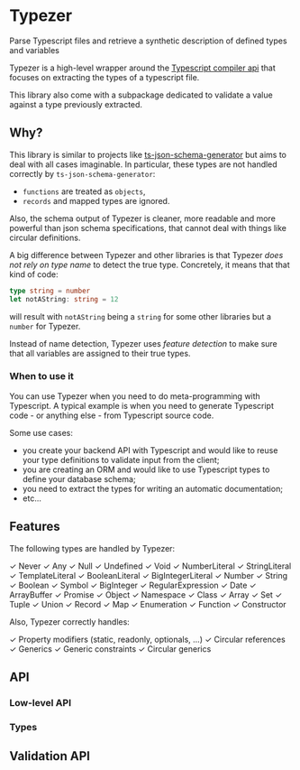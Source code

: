 # Typezer
Parse Typescript files and retrieve a synthetic description of 
defined types and variables

Typezer is a high-level wrapper around the [Typescript compiler api](https://github.com/Microsoft/TypeScript/wiki/Using-the-Compiler-API) that focuses on extracting the types of a typescript file.

This library also come with a subpackage dedicated to validate a value against a type previously extracted.

## Why?

This library is similar to projects like [ts-json-schema-generator](https://github.com/vega/ts-json-schema-generator) but aims to deal with all cases imaginable. In particular, these types are not handled correctly by `ts-json-schema-generator`:

- `functions` are treated as `objects`,
- `records` and mapped types are ignored.

Also, the schema output of Typezer is cleaner, more readable and more powerful than json schema specifications, that cannot deal with things like circular definitions.

A big difference between Typezer and other libraries is that Typezer *does not rely on type name* to detect the true type. Concretely, it means that that kind of code:

```ts
type string = number
let notAString: string = 12
```

will result with `notAString` being a `string` for some other libraries but a `number` for Typezer.

Instead of name detection, Typezer uses *feature detection* to make sure that all variables are assigned to their true types.

### When to use it

You can use Typezer when you need to do meta-programming with Typescript. A typical example is when you need to generate Typescript code - or anything else - from Typescript source code.

Some use cases:

- you create your backend API with Typescript and would like to reuse your type definitions to validate input from the client;
- you are creating an ORM and would like to use Typescript types to define your database schema;
- you need to extract the types for writing an automatic documentation;
- etc...

## Features

The following types are handled by Typezer:

✓ Never
✓ Any
✓ Null
✓ Undefined
✓ Void
✓ NumberLiteral
✓ StringLiteral
✓ TemplateLiteral
✓ BooleanLiteral
✓ BigIntegerLiteral
✓ Number
✓ String
✓ Boolean
✓ Symbol
✓ BigInteger
✓ RegularExpression
✓ Date
✓ ArrayBuffer
✓ Promise
✓ Object
✓ Namespace
✓ Class
✓ Array
✓ Set
✓ Tuple
✓ Union
✓ Record
✓ Map
✓ Enumeration
✓ Function
✓ Constructor

Also, Typezer correctly handles:

✓ Property modifiers (static, readonly, optionals, ...)
✓ Circular references
✓ Generics
✓ Generic constraints
✓ Circular generics

## API

### Low-level API

### Types

## Validation API